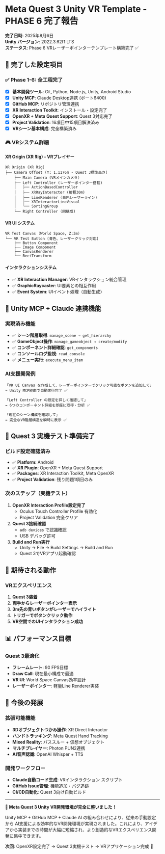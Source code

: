 # Meta Quest 3 Unity VR Template - PHASE 6 完了報告

**完了日時**: 2025年8月6日  
**Unity バージョン**: 2022.3.62f1 LTS  
**ステータス**: Phase 6 VRレーザーポインターテンプレート構築完了 ✅

## 🎯 完了した設定項目

### ✅ Phase 1-6: 全工程完了
- [x] **基本開発ツール**: Git, Python, Node.js, Unity, Android Studio
- [x] **Unity MCP**: Claude Desktop連携 (ポート6400)
- [x] **GitHub MCP**: リポジトリ管理連携
- [x] **XR Interaction Toolkit**: インストール・設定完了
- [x] **OpenXR + Meta Quest Support**: Quest 3対応完了
- [x] **Project Validation**: 16項目中15項目解決済み
- [x] **VRシーン基本構成**: 完全構築済み

### 🎮 VRシステム詳細

#### XR Origin (XR Rig) - VRプレイヤー
```
XR Origin (XR Rig)
├── Camera Offset (Y: 1.1176m - Quest 3標準高さ)
    ├── Main Camera (VRメインカメラ)
    ├── Left Controller (レーザーポインター搭載)
    │   ├── ActionBasedController
    │   ├── XRRayInteractor (射程30m)
    │   ├── LineRenderer (白色レーザーライン)
    │   ├── XRInteractorLineVisual
    │   └── SortingGroup
    └── Right Controller (同構成)
```

#### VR UI システム
```
VR Test Canvas (World Space, Z:3m)
└── VR Test Button (青色、レーザークリック対応)
    ├── Button Component
    ├── Image Component
    ├── CanvasRenderer
    └── RectTransform
```

#### インタラクションシステム
- ✅ **XR Interaction Manager**: VRインタラクション統合管理
- ✅ **GraphicRaycaster**: UI要素との相互作用
- ✅ **Event System**: UIイベント処理（自動生成）

## 🔧 Unity MCP + Claude 連携機能

### 実現済み機能
- ✅ **シーン階層取得**: `manage_scene → get_hierarchy`
- ✅ **GameObject操作**: `manage_gameobject → create/modify`
- ✅ **コンポーネント詳細確認**: `get_components`
- ✅ **コンソールログ監視**: `read_console`
- ✅ **メニュー実行**: `execute_menu_item`

### AI支援開発例
```
「VR UI Canvas を作成して、レーザーポインターでクリック可能なボタンを追加して」
→ Unity MCP経由で自動実行完了 ✅

「Left Controller の設定を詳しく確認して」
→ 6つのコンポーネント詳細を即座に取得・分析 ✅

「現在のシーン構成を確認して」
→ 完全なVR階層構造を瞬時に表示 ✅
```

## 📱 Quest 3 実機テスト準備完了

### ビルド設定確認済み
- ✅ **Platform**: Android
- ✅ **XR Plugin**: OpenXR + Meta Quest Support
- ✅ **Packages**: XR Interaction Toolkit, Meta OpenXR
- ✅ **Project Validation**: 残り問題1項目のみ

### 次のステップ（実機テスト）
1. **OpenXR Interaction Profile設定完了**
   - Oculus Touch Controller Profile 有効化
   - Project Validation 完全クリア
2. **Quest 3接続確認**
   - `adb devices` で認識確認
   - USB デバッグ許可
3. **Build and Run実行**
   - Unity → File → Build Settings → Build and Run
   - Quest 3でVRアプリ起動確認

## 🎯 期待される動作

### VRエクスペリエンス
1. **Quest 3装着**
2. **両手からレーザーポインター表示**
3. **3m先の青いボタンがレーザーでハイライト**
4. **トリガーでボタンクリック動作**
5. **VR空間でのUIインタラクション成功**

## 📊 パフォーマンス目標

### Quest 3最適化
- **フレームレート**: 90 FPS目標
- **Draw Call**: 現在最小構成で最適
- **VR UI**: World Space Canvas効率設計
- **レーザーポインター**: 軽量Line Renderer実装

## 🚀 今後の発展

### 拡張可能機能
- **3Dオブジェクトつかみ操作**: XR Direct Interactor
- **ハンドトラッキング**: Meta Quest Hand Tracking
- **Mixed Reality**: パススルー + 仮想オブジェクト
- **マルチプレイヤー**: Photon PUN2連携
- **AI音声認識**: OpenAI Whisper + TTS

### 開発ワークフロー
- **Claude自動コード生成**: VRインタラクション スクリプト
- **GitHub Issue管理**: 機能追加・バグ追跡
- **CI/CD自動化**: Quest 3向け自動ビルド

---

**🎉 Meta Quest 3 Unity VR開発環境が完全に整いました！**

Unity MCP + GitHub MCP + Claude AI の組み合わせにより、従来の手動設定から AI支援による効率的なVR開発環境が実現されました。これにより、アイデアから実装までの時間が大幅に短縮され、より創造的なVRエクスペリエンス開発に集中できます。

**次回**: OpenXR設定完了 → Quest 3実機テスト → VRアプリケーション完成 🚀